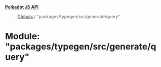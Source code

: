**[Polkadot JS API](../README.md)**

> [Globals](../globals.md) / "packages/typegen/src/generate/query"

# Module: "packages/typegen/src/generate/query"
